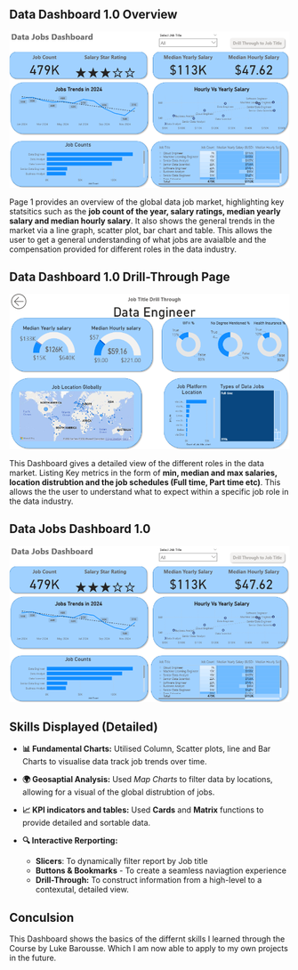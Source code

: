 
## Data Dashboard 1.0 Overview
![Dashboard 1 Page 1](/Images/Project1_Page1.PNG)

Page 1 provides an overview of the global data job market, highlighting key statsitics such as the **job count of the year, salary ratings, median yearly salary and median hourly salary**. It also shows the general trends in the market via a line graph, scatter plot, bar chart and table. This allows the user to get a general understanding of what jobs are avaialble and the compensation provided for different roles in the data industry.

## Data Dashboard 1.0 Drill-Through Page

![Dashboard 1 Page 1](/Images/Project1_Page2.png)

This Dashboard gives a detailed view of the different roles in the data market. Listing Key metrics in the form of **min, median and max salaries, location distrubtion and the job schedules (Full time, Part time etc)**. This allows the the user to understand what to expect within a specific job role in the data industry.


## Data Jobs Dashboard 1.0
![Dashboard 1 Page 1](/Images/Project1_Page1.PNG)

## Skills Displayed (Detailed)

- **📊 Fundamental Charts:** Utilised Column, Scatter plots, line and Bar Charts to visualise data track job trends over time.

- **🌍 Geosaptial Analysis:** Used *Map Charts* to filter data by locations, allowing for a visual of the global distrubtion of jobs.

- **📈 KPI indicators and tables:** Used **Cards** and **Matrix** functions to provide detailed and sortable data.

- **🔍 Interactive Rerporting:**
    - **Slicers**: To dynamically filter report by Job title
    - **Buttons & Bookmarks** - To create a seamless naviagtion experience
    - **Drill-Through:** To construct information from a high-level to a contexutal, detailed view.


## Conculsion

This Dashboard shows the basics of the differnt skills I learned through the Course by Luke Barousse. Which I am now able to apply to my own projects in the future.